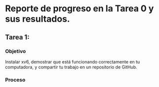# Reporte de progreso en la Tarea 0 y sus resultados.


## Tarea 1: 

### Objetivo
Instalar xv6, demostrar que está funcionando correctamente en tu computadora, y compartir tu trabajo en un repositorio de GitHub.



### Proceso
